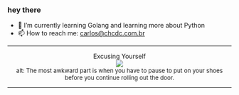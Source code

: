### hey there 

- :seedling: I’m currently learning Golang and learning more about Python
- :mailbox: How to reach me: carlos@chcdc.com.br


---


<!-- xkcd -->
<p align="center">Excusing Yourself</br><img src=https://imgs.xkcd.com/comics/excusing_yourself.png></br><font size =2>alt: The most awkward part is when you have to pause to put on your shoes before you continue rolling out the door.</br></font></p></table></p> 


<!-- xkcd -->
---

